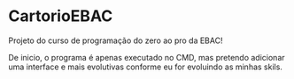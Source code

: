 # CartorioEBAC
Projeto do curso de programação do zero ao pro da EBAC!

De inicio, o programa é apenas executado no CMD, mas pretendo adicionar uma interface e mais evolutivas conforme eu for evoluindo as minhas skils.
